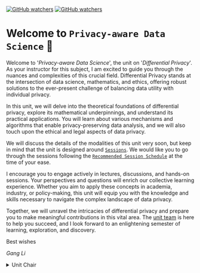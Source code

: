 [![GitHub watchers](https://img.shields.io/badge/tulip--lab-Privacy--aware--Data--Science-brightgreen)](../README.md)
[![GitHub watchers](https://img.shields.io/badge/Module-Induction-orange)](README.md)

# Welcome to `Privacy-aware Data Science` :clap: 

Welcome to '*Privacy-aware Data Science*', the unit on '*Differential Privacy*'. As your instructor for this subject, I am excited to guide you through the nuances and complexities of this crucial field. Differential Privacy stands at the intersection of data science, mathematics, and ethics, offering robust solutions to the ever-present challenge of balancing data utility with individual privacy.

In this unit, we will delve into the theoretical foundations of differential privacy, explore its mathematical underpinnings, and understand its practical applications. You will learn about various mechanisms and algorithms that enable privacy-preserving data analysis, and we will also touch upon the ethical and legal aspects of data privacy.



We will discuss the details of the modalities of this unit very soon, but keep in mind that the unit is designed around [`Sessions`](../README.md#Sessions). We would like you to go through the sessions following the [`Recommended Session Schedule`](../README.md#session-plan) at the time of your ease.

I encourage you to engage actively in lectures, discussions, and hands-on sessions. Your perspectives and questions will enrich our collective learning experience. Whether you aim to apply these concepts in academia, industry, or policy-making, this unit will equip you with the knowledge and skills necessary to navigate the complex landscape of data privacy.

Together, we will unravel the intricacies of differential privacy and prepare you to make meaningful contributions in this vital area. The [unit team](S00B-Team.md) is here to help you succeed, and I look forward to an enlightening semester of learning, exploration, and discovery.

Best wishes

*Gang Li*

<details>
<summary>Unit Chair</summary>

- :phone: +61(3)92517434
  
- :postbox: gangli@duck.com

- :link: https://www.deakin.edu.au/about-deakin/people/gang-li
</details>



